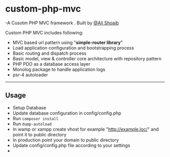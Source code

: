 # custom-php-mvc

 -A Cusotm PHP MVC framework . Built by [@Ali Shoaib](https://www.linkedin.com/in/ali-shoaib-591812a1)
 
 Custom PHP MVC includes following:
- MVC based url pattern using  "**simple-router library**"
- Load application configuration and bootstrapping process
- Basic routing and dispatch process
- Basic model, view & controller core architecture with repository pattern
- PHP PDO as a database access layer
- Monolog package to handle application logs
- psr-4  autoloader
 
 ---

## Usage
* Setup Database
* Update database configuration in config/config.php
* Run `composer install`
* Run `dump-autoload`
* In wamp or xampp create vhost for example "http://example.loc/" and point it to public directory
* In production point your domain to public directory
* Update config/config.php file according to your settings 
* 

